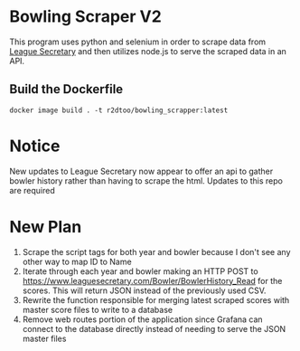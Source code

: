 # Bowling Scraper V2

This program uses python and selenium in order to scrape data from [League Secretary](https://www.leaguesecretary.com/) and then utilizes node.js to serve the scraped data in an API.

## Build the Dockerfile

```
docker image build . -t r2dtoo/bowling_scrapper:latest
```

# Notice
New updates to League Secretary now appear to offer an api to gather bowler history rather than having to scrape the html. Updates to this repo are required

# New Plan
1. Scrape the script tags for both year and bowler because I don't see any other way to map ID to Name
2. Iterate through each year and bowler making an HTTP POST to https://www.leaguesecretary.com/Bowler/BowlerHistory_Read for the scores. This will return JSON instead of the previously used CSV.
3. Rewrite the function responsible for merging latest scraped scores with master score files to write to a database
4. Remove web routes portion of the application since Grafana can connect to the database directly instead of needing to serve the JSON master files
